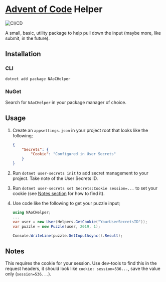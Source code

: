 # [Advent of Code](https://adventofcode.com/) Helper

![CI/CD](https://github.com/FizzBuzz791/NAoCHelper/workflows/CI/CD/badge.svg)

A small, basic, utility package to help pull down the input (maybe more, like submit, in the future).

## Installation

### CLI

`dotnet add package NAoCHelper`

### NuGet

Search for `NAoCHelper` in your package manager of choice.

## Usage

1. Create an `appsettings.json` in your project root that looks like the following;

    ```json
    {
        "Secrets": {
            "Cookie": "Configured in User Secrets"
        }
    }
    ```

2. Run `dotnet user-secrets init` to add secret management to your project. Take note of the User Secrets ID.
3. Run `dotnet user-secrets set Secrets:Cookie session=...` to set your cookie (see [Notes section](#notes) for how to find it).
4. Use code like the following to get your puzzle input;

    ``` csharp
    using NAoCHelper;
    ...
    var user = new User(Helpers.GetCookie("YourUserSecretsID"));
    var puzzle = new Puzzle(user, 2019, 1);

    Console.WriteLine(puzzle.GetInputAsync().Result);
    ```

## Notes

This requires the cookie for your session. Use dev-tools to find this in the request headers, it should look like `cookie: session=536...`, save the value only (`session=536...`).
